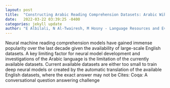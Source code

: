 ```yaml
---
layout: post
title:  "Constructing Arabic Reading Comprehension Datasets: Arabic WikiReading and KaifLematha"
date:   2022-03-22 03:39:25 -0400
categories: jekyll update
author: "E Albilali, N Al-Twairesh, M Hosny - Language Resources and Evaluation, 2022"
---
```

Neural machine reading comprehension models have gained immense popularity over the last decade given the availability of large-scale English datasets. A key limiting factor for neural model development and investigations of the Arabic language is the limitation of the currently available datasets. Current available datasets are either too small to train deep neural models or created by the automatic translation of the available English datasets, where the exact answer may not be Cites: Coqa: A conversational question answering challenge